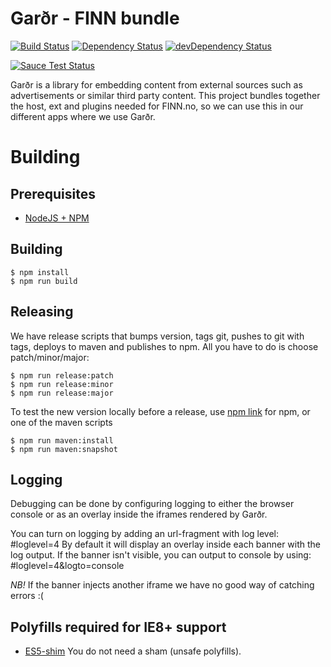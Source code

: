 # Garðr - FINN bundle


[![Build Status](https://api.travis-ci.org/finn-no/gardr-finn-js.png?branch=master)](https://travis-ci.org/finn-no/gardr-finn-js)
[![Dependency Status](https://david-dm.org/finn-no/gardr-finn-js.png)](https://david-dm.org/finn-no/gardr-finn-js)
[![devDependency Status](https://david-dm.org/finn-no/gardr-finn-js/dev-status.png)](https://david-dm.org/finn-no/gardr-finn-js#info=devDependencies)


[![Sauce Test Status](https://saucelabs.com/browser-matrix/gardr-finn-js.svg)](https://saucelabs.com/u/gardr-finn-js)


Garðr is a library for embedding content from external sources such as advertisements or similar third party content. This project bundles together the host, ext and plugins needed for FINN.no, so we can use this in our different apps where we use Garðr.


# Building

## Prerequisites
* [NodeJS + NPM](http://nodejs.org)

## Building

    $ npm install
    $ npm run build

## Releasing

We have release scripts that bumps version, tags git, pushes to git with tags, deploys to maven and publishes to npm. All you have to do is choose patch/minor/major:

    $ npm run release:patch
    $ npm run release:minor
    $ npm run release:major

To test the new version locally before a release, use [npm link](https://docs.npmjs.com/cli/link) for npm, or one of the maven scripts

    $ npm run maven:install
    $ npm run maven:snapshot

## Logging

Debugging can be done by configuring logging to either the browser console or as an overlay inside the iframes rendered by Garðr.

You can turn on logging by adding an url-fragment with log level: #loglevel=4
By default it will display an overlay inside each banner with the log output. If the banner isn't visible, you can output to console by using: #loglevel=4&logto=console

*NB!* If the banner injects another iframe we have no good way of catching errors :(


## Polyfills required for IE8+ support

* [ES5-shim](https://npmjs.org/package/es5-shim) You do not need a sham (unsafe polyfills).
